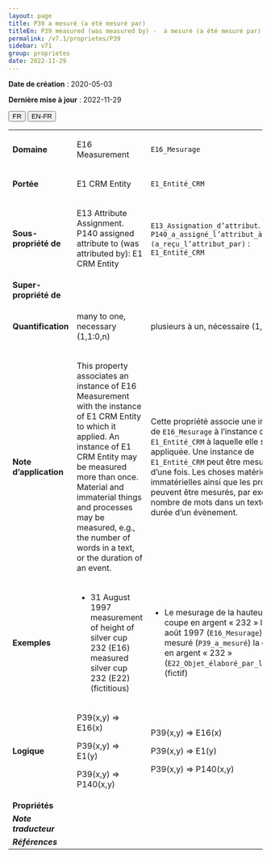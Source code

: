 ```yaml
---
layout: page
title: P39 a mesuré (a été mesuré par)
titleEn: P39 measured (was measured by) -  a mesuré (a été mesuré par)
permalink: /v7.1/proprietes/P39
sidebar: v71
group: proprietes
date: 2022-11-29
---
```


**Date de création** : 2020-05-03

**Dernière mise à jour** : 2022-11-29

<div class="lang-buttons">
  <button id="fr" class="activate">FR</button>
  <button id="en-fr">EN-FR</button>
</div>

<table>
				<tbody>
				<tr>
					<td><strong>Domaine</strong></td>
					<td class="en"><p>E16 Measurement</p>
							</td>
						<td><p><code class="language-plaintext highlighter-rouge">E16_Mesurage</code> </p>
							</td>
						</tr>
					<tr>
					<td><strong>Portée</strong></td>
					<td class="en"><p>E1 CRM Entity</p>
							</td>
						<td><p><code class="language-plaintext highlighter-rouge">E1_Entité_CRM</code></p>
							</td>
						</tr>
					<tr>
					<td><strong>Sous-propriété de</strong></td>
					<td class="en"><p>E13 Attribute Assignment. P140 assigned attribute to (was attributed by): E1 CRM Entity</p>
							</td>
						<td><p><code class="language-plaintext highlighter-rouge">E13_Assignation_d’attribut</code>. <code class="language-plaintext highlighter-rouge">P140_a_assigné_l’attribut_à (a_reçu_l’attribut_par)</code> : <code class="language-plaintext highlighter-rouge">E1_Entité_CRM</code></p>
							</td>
						</tr>
					<tr>
					<td><strong>Super-propriété de</strong></td>
					<td class="en"><p></p>
							</td>
						<td><p></p>
							</td>
						</tr>
					<tr>
					<td><strong>Quantification</strong></td>
					<td class="en"><p>many to one, necessary (1,1:0,n)</p>
							</td>
						<td><p>plusieurs à un, nécessaire (1,1:0,n)</p>
							</td>
						</tr>
					<tr>
					<td><strong>Note d’application</strong></td>
					<td class="en"><p>This property associates an instance of E16 Measurement with the instance of E1 CRM Entity to which it applied. An instance of E1 CRM Entity may be measured more than once. Material and immaterial things and processes may be measured, e.g., the number of words in a text, or the duration of an event.</p>
							</td>
						<td><p>Cette propriété associe une instance de <code class="language-plaintext highlighter-rouge">E16_Mesurage</code> à l’instance de <code class="language-plaintext highlighter-rouge">E1_Entité_CRM</code> à laquelle elle s’est appliquée. Une instance de <code class="language-plaintext highlighter-rouge">E1_Entité_CRM</code> peut être mesurée plus d’une fois. Les choses matérielles et immatérielles ainsi que les processus peuvent être mesurés, par exemple le nombre de mots dans un texte ou la durée d’un évènement.</p>
							</td>
						</tr>
					<tr>
					<td><strong>Exemples</strong></td>
					<td class="en"><ul><li><p>31 August 1997 measurement of height of silver cup 232 (E16) measured silver cup 232 (E22) (fictitious)</p>
							</li>
									</ul></td>
						<td><ul><li><p>Le mesurage de la hauteur de la coupe en argent « 232 » le 31 août 1997 (<code class="language-plaintext highlighter-rouge">E16_Mesurage</code>) a mesuré (<code class="language-plaintext highlighter-rouge">P39_a_mesuré</code>) la coupe en argent « 232 » (<code class="language-plaintext highlighter-rouge">E22_Objet_élaboré_par_l’humain</code>) (fictif)</p>
							</li>
									</ul></td>
						</tr>
					<tr>
					<td><strong>Logique</strong></td>
					<td class="en"><p>P39(x,y) ⇒ E16(x)</p>
							<p>P39(x,y) ⇒ E1(y)</p>
							<p>P39(x,y) ⇒ P140(x,y)</p>
							</td>
						<td><p>P39(x,y) ⇒ E16(x)</p>
							<p>P39(x,y) ⇒ E1(y)</p>
							<p>P39(x,y) ⇒ P140(x,y)</p>
							</td>
						</tr>
					<tr>
					<td><strong>Propriétés</strong></td>
					<td class="en"><p></p>
							</td>
						<td><p></p>
							</td>
						</tr>
					<tr>
					<td><strong><em>Note traducteur</em></strong></td>
					<td colspan="2"><p></p>
							</td>
						</tr>
					<tr>
					<td><strong><em>Références</em></strong></td>
					<td colspan="2"><p><em></em></p>
							</td>
						</tr>
					</tbody>
				</table>
				